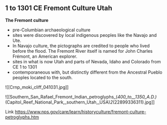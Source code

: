 ## 1 to 1301 CE Fremont Culture Utah

**The Fremont culture**

- pre-Columbian archaeological culture
- sites were discovered by local indigenous peoples like the Navajo and Ute. 
- In Navajo culture, the pictographs are credited to people who lived before the flood. The Fremont River itself is named for John Charles Frémont, an American explorer. 
- sites in what is now Utah and parts of Nevada, Idaho and Colorado from CE 1 to 1301
- contemporaneous with, but distinctly different from the Ancestral Pueblo peoples located to the south.

![[Crnp_moki_cliff_041031.jpg]]

![[Southern_San_Rafael_Fremont_Indian_petroglyphs_(_400_to__1350_A.D.)_(Capitol_Reef_National_Park,_southern_Utah,_USA)_2_(22899336311).jpg]]

Link
https://www.nps.gov/care/learn/historyculture/fremont-culture-petroglyphs.htm